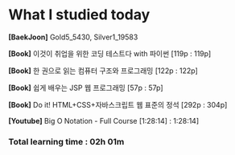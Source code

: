 <h1>What I studied today</h1>

<strong>[BaekJoon]</strong> Gold5_5430, Silver1_19583

<strong>[Book]</strong> 이것이 취업을 위한 코딩 테스트다 with 파이썬 [119p : 119p]

<strong>[Book]</strong> 한 권으로 읽는 컴퓨터 구조와 프로그래밍 [122p : 122p]

<strong>[Book]</strong> 쉽게 배우는 JSP 웹 프로그래밍 [57p : 57p]

<strong>[Book]</strong> Do it! HTML+CSS+자바스크립트 웹 표준의 정석 [292p : 304p]

<strong>[Youtube]</strong> Big O Notation - Full Course [1:28:14] : 1:28:14]

<h3>Total learning time : 02h 01m</h3>

